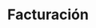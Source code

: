 ---
title: Facturación 
slug: billing
excerpt: Supervise y gestione la facturación de sus productos de OVHcloud
order: 02
---
